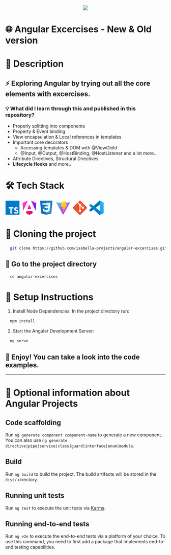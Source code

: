 <div align="center">
    <img src="https://i.imgur.com/YlGrpaq.png" width="800px" height="auto">
</div>

# 🌐 Angular Excercises - New & Old version

# 📝 Description

## ⚡ Exploring Angular by trying out all the core elements with excercises.

### 💡 What did I learn through this and published in this repository?

-   Properly splitting into components
-   Property & Event binding
-   View encapsulation & Local references in templates
-   Important core decorators
    -   Accessing templates & DOM with @ViewChild
    -   @Input, @Output, @HostBinding, @HostListener and a lot more..
-   Attribute Directives, Structural Directives
-   **Lifecycle Hooks** and more..

# 🛠 Tech Stack

<div>
    <img src="https://github.com/devicons/devicon/blob/master/icons/typescript/typescript-original.svg" title="TypeScript" alt="TypeScript" width="45" height="45"/>&nbsp;
    <img src="https://github.com/devicons/devicon/blob/master/icons/angular/angular-original.svg" title="Angular" alt="Angular" width="45" height="45"/>&nbsp;
    <img src="https://github.com/devicons/devicon/blob/master/icons/css3/css3-original.svg" title="CSS3" alt="CSS3" width="45" height="45"/>&nbsp;
    <img src="https://github.com/devicons/devicon/blob/master/icons/vitejs/vitejs-original.svg" title="ViteJS" alt="ViteJS" width="45" height="45"/>&nbsp;
    <img src="https://github.com/devicons/devicon/blob/master/icons/git/git-original.svg" title="Git" alt="Git" width="45" height="45"/>&nbsp;
    <img src="https://github.com/devicons/devicon/blob/master/icons/vscode/vscode-original.svg" title="VSCode" alt="VSCode" width="45" height="45"/>
</div>

# 🎯 Cloning the project

```bash
  git clone https://github.com/isabella-projects/angular-excercises.git
```

## 📌 Go to the project directory

```bash
  cd angular-excercises
```

# 📐 Setup Instructions

1. Install Node Dependencies: In the project directory run:

```bash
  npm install
```

2. Start the Angular Development Server:

```bash
  ng serve
```

## 🧪 Enjoy! You can take a look into the code examples.

---

# 📝 Optional information about Angular Projects

## Code scaffolding

Run `ng generate component component-name` to generate a new component. You can also use `ng generate directive|pipe|service|class|guard|interface|enum|module`.

## Build

Run `ng build` to build the project. The build artifacts will be stored in the `dist/` directory.

## Running unit tests

Run `ng test` to execute the unit tests via [Karma](https://karma-runner.github.io).

## Running end-to-end tests

Run `ng e2e` to execute the end-to-end tests via a platform of your choice. To use this command, you need to first add a package that implements end-to-end testing capabilities.
